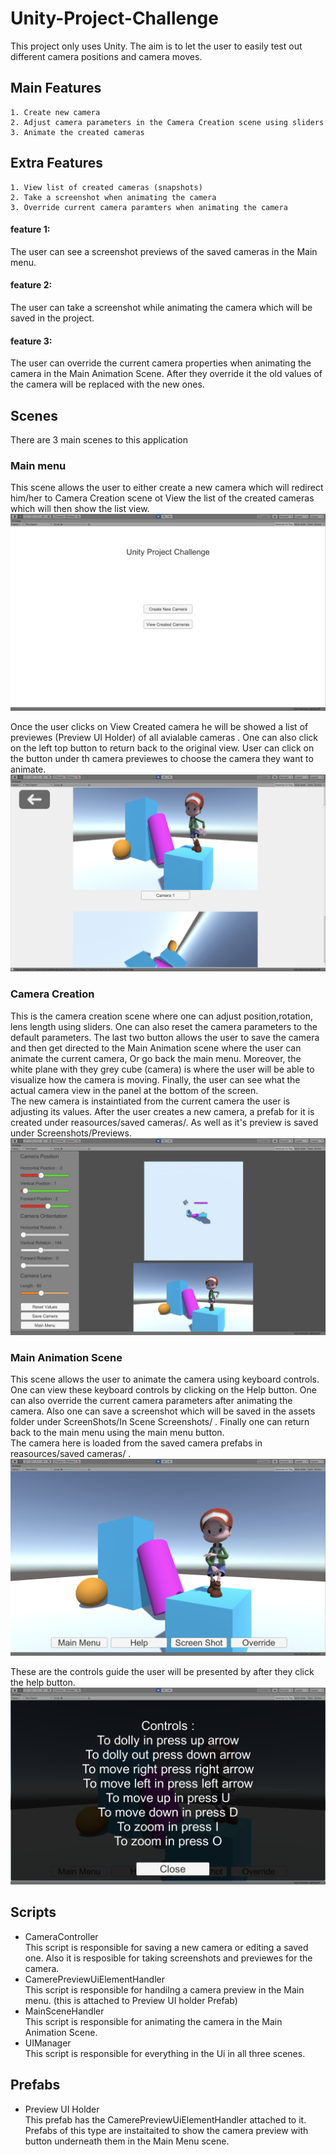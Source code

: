 # Unity-Project-Challenge

This project only uses Unity. 
The aim is to let the user to easily test out different camera positions and camera moves.


## Main Features 

```
1. Create new camera
2. Adjust camera parameters in the Camera Creation scene using sliders
3. Animate the created cameras 
```
## Extra Features
```
1. View list of created cameras (snapshots)
2. Take a screenshot when animating the camera
3. Override current camera paramters when animating the camera

```
#### feature 1: 
The user can see a screenshot previews of the saved cameras in the Main menu.
#### feature 2: 
The user can take a screenshot while animating the camera which will be saved in the project.
#### feature 3: 
The user can override the current camera properties when animating the camera in the Main Animation Scene. After they override it the old values of the camera will be replaced with the new ones.

## Scenes
There are 3 main scenes to this application
### Main menu
This scene allows the user to either create a new camera which will redirect him/her to Camera Creation scene ot View the list of the created cameras which will then show the list view.
![Main menu](https://github.com/mohGhazala96/Unity-Project-Challenge/blob/master/app%20main%20screens/Main%20Menu.png)

Once the user clicks on View Created camera he will be showed a list of previewes (Preview UI Holder) of all avialable cameras . One can also click on the left top button to return back to the original view. User can click on the button under th camera previewes to choose the camera they want to animate.
![List View](https://github.com/mohGhazala96/Unity-Project-Challenge/blob/master/app%20main%20screens/List%20view.png)

### Camera Creation
This is the camera creation scene where one can adjust position,rotation, lens length using sliders. One can also reset the camera parameters to the default parameters. The last two button allows the user to save the camera and then get directed to the Main Animation scene where the user can animate the current camera, Or go back the main menu. Moreover, the white plane with they grey cube (camera) is where the user will be able to visualize how the camera is moving. Finally, the user can see what the actual camera view in the panel at the bottom of the screen.  <br /> 
The new camera is instaintiated from the current camera the user is adjusting its values. After the user creates a new camera, a prefab for it is created under reasources/saved cameras/. As well as it's preview is saved under Screenshots/Previews. 
![Camera Creation Scene](https://github.com/mohGhazala96/Unity-Project-Challenge/blob/master/app%20main%20screens/Creation.png)

### Main Animation Scene
This scene allows the user to animate the camera using keyboard controls. One can view these keyboard controls by clicking on the Help button. One can also override the current camera parameters after animating the camera. Also one can save a screenshot which will be saved in the assets folder under ScreenShots/In Scene Screenshots/ . Finally one can return back to the main menu using the main menu button.  <br /> 
The camera here is loaded from the saved camera prefabs in reasources/saved cameras/ . 
![Main Animation Scene](https://github.com/mohGhazala96/Unity-Project-Challenge/blob/master/app%20main%20screens/Animation%20Scene.png)

These are the controls guide the user will be presented by after they click the help button.
![Main Animation Scene](https://github.com/mohGhazala96/Unity-Project-Challenge/blob/master/app%20main%20screens/help.png)


## Scripts

* CameraController <br /> 
This script is responsible for saving a new camera or editing a saved one. Also it is resposible for taking screenshots and previewes for the camera.
* CamerePreviewUiElementHandler <br /> 
This script is responsible for handilng a camera preview in the Main menu. (this is attached to Preview UI holder Prefab)
* MainSceneHandler <br /> 
This script is responsible for animating the camera in the Main Animation Scene.
* UIManager <br /> 
This script is responsible for everything in the Ui in all three scenes.

## Prefabs

* Preview UI Holder <br /> 
This prefab has the CamerePreviewUiElementHandler attached to it. Prefabs of this type are instaitaited to show the camera preview with button underneath them in the Main Menu scene.

